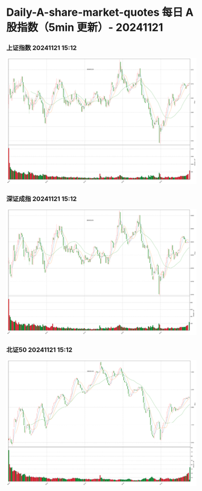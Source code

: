 
# Daily-A-share-market-quotes 每日 A 股指数（5min 更新）- 20241121

### 上证指数 20241121 15:12
![](./fig/2024/11/20241121-sh000001.png)

### 深证成指 20241121 15:12
![](./fig/2024/11/20241121-sz399001.png)

### 北证50 20241121 15:12
![](./fig/2024/11/20241121-bj899050.png)
